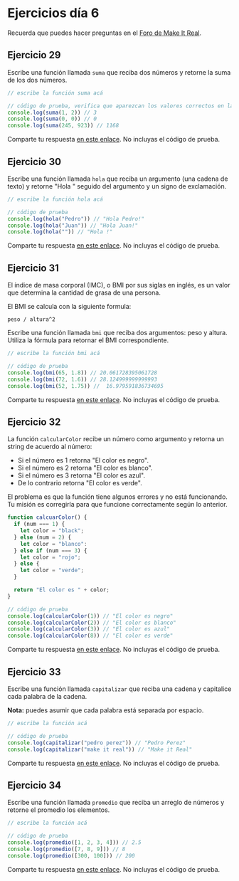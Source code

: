 # Ejercicios día 6

Recuerda que puedes hacer preguntas en el [Foro de Make It Real](https://foro.makeitreal.camp/c/intro-javascript-sept-2022/).

## Ejercicio 29

Escribe una función llamada `suma` que reciba dos números y retorne la suma de los dos números.

```javascript
// escribe la función suma acá

// código de prueba, verifica que aparezcan los valores correctos en la consola
console.log(suma(1, 2)) // 3
console.log(suma(0, 0)) // 0
console.log(suma(245, 923)) // 1168
```

Comparte tu respuesta [en este enlace](https://foro.makeitreal.camp/t/respuestas-ejercicio-29-js-septiembre-2022/6406). No incluyas el código de prueba.

## Ejercicio 30

Escribe una función llamada `hola` que reciba un argumento (una cadena de texto) y retorne "Hola " seguido del argumento y un signo de exclamación.

```javascript
// escribe la función hola acá

// código de prueba
console.log(hola("Pedro")) // "Hola Pedro!"
console.log(hola("Juan")) // "Hola Juan!"
console.log(hola("")) // "Hola !"
```

Comparte tu respuesta [en este enlace](https://foro.makeitreal.camp/t/respuestas-ejercicio-30-js-septiembre-2022/6407). No incluyas el código de prueba.

## Ejercicio 31

El índice de masa corporal (IMC), o BMI por sus siglas en inglés, es un valor que determina la cantidad de grasa de una persona.

El BMI se calcula con la siguiente formula:

`peso / altura^2`

Escribe una función llamada `bmi` que reciba dos argumentos: peso y altura. Utiliza la fórmula para retornar el BMI correspondiente.

```javascript
// escribe la función bmi acá

// código de prueba
console.log(bmi(65, 1.8)) // 20.061728395061728
console.log(bmi(72, 1.6)) // 28.124999999999993
console.log(bmi(52, 1.75)) //  16.979591836734695
```

Comparte tu respuesta [en este enlace](https://foro.makeitreal.camp/t/respuestas-ejercicio-31-js-septiembre-2022/6408). No incluyas el código de prueba.

## Ejercicio 32

La función `calcularColor` recibe un número como argumento y retorna un string de acuerdo al número:

* Si el número es 1 retorna "El color es negro".
* Si el número es 2 retorna "El color es blanco".
* Si el número es 3 retorna "El color es azul".
* De lo contrario retorna "El color es verde".

El problema es que la función tiene algunos errores y no está funcionando. Tu misión es corregirla para que funcione correctamente según lo anterior.

```javascript
function calcuarColor() {
  if (num === 1) {
    let color = "black";
  } else (num = 2) {
    let color = "blanco":
  } else if (num === 3) {
    let color = "rojo";
  } else {
    let color = "verde";
  }

  return "El color es " + color;
}

// código de prueba
console.log(calcularColor(1)) // "El color es negro"
console.log(calcularColor(2)) // "El color es blanco"
console.log(calcularColor(3)) // "El color es azul"
console.log(calcularColor(8)) // "El color es verde"
```

Comparte tu respuesta [en este enlace](https://foro.makeitreal.camp/t/respuestas-ejercicio-32-js-septiembre-2022/6409). No incluyas el código de prueba.

## Ejercicio 33

Escribe una función llamada `capitalizar` que reciba una cadena y capitalice cada palabra de la cadena.

**Nota:** puedes asumir que cada palabra está separada por espacio.

```javascript
// escribe la función acá

// código de prueba
console.log(capitalizar("pedro perez")) // "Pedro Perez"
console.log(capitalizar("make it real")) // "Make it Real"
```

Comparte tu respuesta [en este enlace](https://foro.makeitreal.camp/t/respuestas-ejercicio-33-js-septiembre-2022/6410). No incluyas el código de prueba.

## Ejercicio 34

Escribe una función llamada `promedio` que reciba un arreglo de números y retorne el promedio los elementos.

```javascript
// escribe la función acá

// código de prueba
console.log(promedio([1, 2, 3, 4])) // 2.5
console.log(promedio([7, 8, 9])) // 8
console.log(promedio([300, 100])) // 200
```

Comparte tu respuesta [en este enlace](https://foro.makeitreal.camp/t/respuestas-ejercicio-34-js-septiembre-2022/6411). No incluyas el código de prueba.
